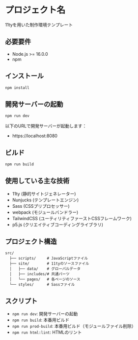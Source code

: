 # プロジェクト名

11tyを用いた制作環境テンプレート

## 必要要件

- Node.js >= 16.0.0
- npm

## インストール

```bash
npm install
```

## 開発サーバーの起動

```bash
npm run dev
```

以下のURLで開発サーバーが起動します：
- https://localhost:8080

## ビルド

```bash
npm run build
```

## 使用している主な技術

- 11ty (静的サイトジェネレーター)
- Nunjucks (テンプレートエンジン)
- Sass (CSSプリプロセッサー)
- webpack (モジュールバンドラー)
- TailwindCSS (ユーティリティファーストCSSフレームワーク)
- p5.js (クリエイティブコーディングライブラリ)

## プロジェクト構造

```
src/
  ├── scripts/     # JavaScriptファイル
  ├── site/        # 11tyのソースファイル
  │   ├── data/    # グローバルデータ
  │   ├── includes/# 共通パーツ
  │   └── pages/   # 各ページのソース
  └── styles/      # Sassファイル
```

## スクリプト

- `npm run dev`: 開発サーバーの起動
- `npm run build`: 本番用ビルド
- `npm run prod-build`: 本番用ビルド（モジュールファイル削除）
- `npm run html:lint`: HTMLのリント